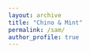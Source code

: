 ```yaml
---
layout: archive
title: "Chino & Mint"
permalink: /sam/
author_profile: true
---
```


<!--  -->

<object data="/images/Mint2024.jpeg" type="image/jpeg" width="65px" height="105px"></object><object data="/images/Chino2024.jpeg" type="image/jpeg" width="60px" height="125px"></object>

